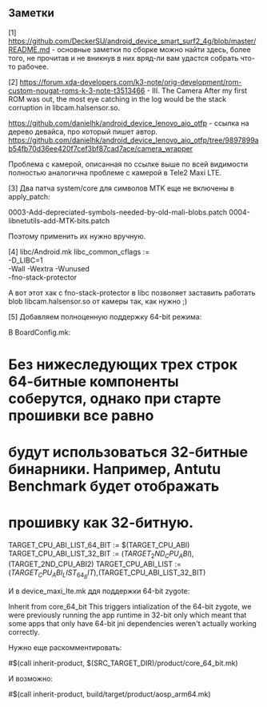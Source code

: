Заметки
-------

[1] https://github.com/DeckerSU/android_device_smart_surf2_4g/blob/master/README.md - основные заметки по сборке можно найти здесь, более 
того, не прочитав и не вникнув в них вряд-ли вам удастся собрать что-то рабочее.

[2] https://forum.xda-developers.com/k3-note/orig-development/rom-custom-nougat-roms-k-3-note-t3513466 - III. The Camera
After my first ROM was out, the most eye catching in the log would be the stack corruption in libcam.halsensor.so. 

https://github.com/danielhk/android_device_lenovo_aio_otfp - ссылка на дерево девайса, про который пишет автор.
https://github.com/danielhk/android_device_lenovo_aio_otfp/tree/9897899ab54fb70d36ee420f7cef3bf87cad7ace/camera_wrapper

Проблема с камерой, описанная по ссылке выше по всей видимости полностью аналогична проблеме с камерой в Tele2 Maxi LTE.

[3] Два патча system/core для символов MTK еще не включены в apply_patch:

0003-Add-depreciated-symbols-needed-by-old-mali-blobs.patch
0004-libnetutils-add-MTK-bits.patch

Поэтому применить их нужно вручную.

[4] libc/Android.mk
libc_common_cflags := \
    -D_LIBC=1 \
    -Wall -Wextra -Wunused \
    -fno-stack-protector 

А вот этот хак с fno-stack-protector в libc позволяет заставить работать blob libcam.halsensor.so от камеры так,
как нужно ;)

[5] Добавляем полноценную поддержку 64-bit режима:

В BoardConfig.mk:

# Без нижеследующих трех строк 64-битные компоненты соберутся, однако при старте прошивки все равно
# будут использоваться 32-битные бинарники. Например, Antutu Benchmark будет отображать 
# прошивку как 32-битную.

TARGET_CPU_ABI_LIST_64_BIT := $(TARGET_CPU_ABI)
TARGET_CPU_ABI_LIST_32_BIT := $(TARGET_2ND_CPU_ABI),$(TARGET_2ND_CPU_ABI2)
TARGET_CPU_ABI_LIST := $(TARGET_CPU_ABI_LIST_64_BIT),$(TARGET_CPU_ABI_LIST_32_BIT)

И в device_maxi_lte.mk ддя поддержки 64-bit zygote:

Inherit from core_64_bit
This triggers intialization of the 64-bit zygote, we were previously
running the app runtime in 32-bit only which meant that some apps that
only have 64-bit jni dependencies weren't actually working correctly.

Нужно еще раскомментировать:

#$(call inherit-product, $(SRC_TARGET_DIR)/product/core_64_bit.mk)

И возможно:

#$(call inherit-product, build/target/product/aosp_arm64.mk)
